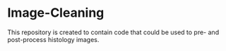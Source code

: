 # Image-Cleaning
This repository is created to contain code that could be used to pre- and post-process histology images.
